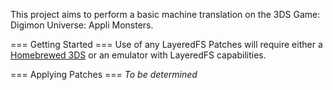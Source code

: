 This project aims to perform a basic machine translation on the 3DS Game: Digimon Universe: Appli Monsters.

=== Getting Started ===
Use of any LayeredFS Patches will require either a [Homebrewed 3DS](https://3ds.hacks.guide/) or an emulator with LayeredFS capabilities.

=== Applying Patches ===
_To be determined_
